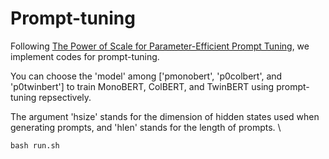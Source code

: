 # Prompt-tuning
Following [The Power of Scale for Parameter-Efficient Prompt Tuning](https://arxiv.org/pdf/2104.08691), we implement codes for prompt-tuning.

You can choose the 'model' among ['pmonobert', 'p0colbert', and 'p0twinbert'] to train MonoBERT, ColBERT, and TwinBERT using prompt-tuning repsectively.

The argument 'hsize' stands for the dimension of hidden states used when generating prompts, and 'hlen' stands for the length of prompts. \

```
bash run.sh
```